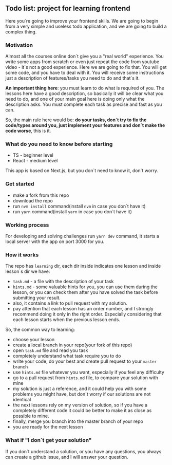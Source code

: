 ## Todo list: project for learning frontend

Here you\`re going to improve your frontend skills. 
We are going to begin from a very simple and useless todo application, and we are going to build a complex thing.

### Motivation

Almost all the courses online don\`t give you a "real world" experience.
You write some apps from scratch or even just repeat the code from youtube video - it\`s not a good experience.
Here we are going to fix that. 
You will get some code, and you have to deal with it. 
You will receive some instructions just a description of features/tasks you need to do and that\`s it.

**An important thing here**: you must learn to do what is required of you. 
The lessons here have a good description, so basically it will be clear what you need to do,
and one of your main goal here is doing only what the description asks. 
You must complete each task as precise and fast as you can. 

So, the main rule here would be: **do your tasks, don\`t try to fix the code/types around you, just 
implement your features and don\`t make the code worse**, this is it.

### What do you need to know before starting

- TS - beginner level
- React - medium level

This app is based on Next.js, but you don\`t need to know it, don\`t worry.

### Get started

- make a fork from this repo
- download the repo
- run `nvm install` command(install `nvm` in case you don`t have it)
- run `yarn` command(install `yarn` in case you don`t have it)

### Working process

For developing and solving challenges run `yarn dev` command,
it starts a local server with the app on port 3000 for you.

### How it works

The repo has `learning` dir, each dir inside indicates one lesson and inside lesson`s dir we have:
- `task.md` - a file with the description of your task
- `hints.md` - some valuable hints for you, you can use them during the lesson, or you can check them after you have solved the task before submitting your result. 
- also, it contains a link to pull request with my solution.
- pay attention that each lesson has an order number, and I strongly recommend doing it only in the right order. Especially considering that each lesson starts when the previous lesson ends.

So, the common way to learning:
- choose your lesson
- create a local branch in your repo(your fork of this repo)
- open `task.md` file and read you task
- completely understand what task require you to do
- write your code, do your best and create pull request to your `master` branch
- use `hints.md` file whatever you want, especially if you feel any difficulty
- go to a pull request from `hints.md` file, to compare your solution with mine
- my solution is just a reference, and it could help you with some problems you might have, but don\`t worry if our solutions are not identical
- the next lessons rely on my version of solution, so if you have a completely different code it could be better to make it as close as possible to mine.
- finally, merge you branch into the master branch of your repo
- you are ready for the next lesson

### What if "I don`t get your solution"

If you don\`t understand a solution, or you have any questions, you always can create a github issue,
and I will answer your question. 



